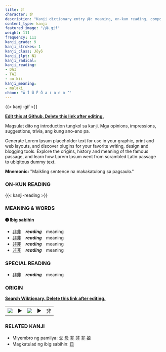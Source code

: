 ```yaml
---
title: 非
character: 非
description: "Kanji dictionary entry 非: meaning, on-kun reading, compounds, origin, related kanji"
content_type: kanji
featured_image: "/非.gif"
weight: 111
frequency: 111
kanji_grade: 9
kanji_strokes: 1
kanji_class: Jōyō
kanji_jlpt: N1
kanji_radical: 
kanji_reading: 
- DAI
- TAI
- oo-kii
kanji_meaning:
- malaki
chōon: "Ā Ī Ū Ē Ō ā ī ū ē ō ’"
---
```

[//]: # (Don't edit the line below. Kanji animated GIF code is automatically generated.)
{{< kanji-gif >}}

[//]: # (Edit below this line.)

**[Edit this at Github. Delete this link after editing.](https://github.com/tim0g/tim/tree/main/content/kanji/非/index.md)**

Magsulat dito ng introduction tungkol sa kanji. Mga opinions, impressions, suggestions, trivia, ang kung ano-ano pa.

Generate Lorem Ipsum placeholder text for use in your graphic, print and web layouts, and discover plugins for your favorite writing, design and blogging tools. Explore the origins, history and meaning of the famous passage, and learn how Lorem Ipsum went from scrambled Latin passage to ubiqitous dummy text.
 
**Mnemonic:** "Maikling sentence na makakatulong sa pagsaulo."

### ON-KUN READING

[//]: # (Don't edit the line below. ON-KUN READING code is automatically generated.)
{{< kanji-reading >}}

### MEANING & WORDS

#### ➊ **Ibig sabihin**
  - [非](../非)[非](../非)　***reading***　meaning
  - [非](../非)[非](../非)　***reading***　meaning
  - [非](../非)[非](../非)　***reading***　meaning
  - [非](../非)[非](../非)　***reading***　meaning

### SPECIAL READING
  - [非](../非)[非](../非)　***reading***　meaning

### ORIGIN

**[Search Wiktionary. Delete this link after editing.](https://wiktionary.org/wiki/非)**
<table class="kanji-table"><tr><td>
<img src="60px-非-bronze.svg.png">
</td><td>▶</td><td>
<img src="60px-非-oracle.svg.png">
</td><td>▶</td>
<td class="kanji-origin">非</td>
</tr></table>

### RELATED KANJI
- Miyembro ng pamilya: [父](../父) [母](../母) [非](../非) [非](../非) [非](../非) [娘](../娘)
- Magkatulad ng ibig sabihin: [日](../日)
